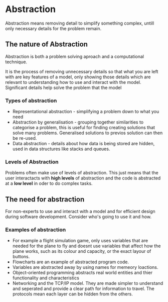 # Abstraction
Abstraction means removing detail to simplify something complex, untill only necessary details for the problem remain.

## The nature of Abstraction
Abstraction is both a problem solving aproach and a computational technique.

It is the process of removing unnecessary details so that what you are left with are key features of a model, only showing those details which are relevant to understanding how to use and interact with the model. Significant details help solve the problem that the model

### Types of abstraction
- Representational abstraction - simplifying a problem down to what you need
- Abstraction by generalisation - grouping together similarities to categorise a problem, this is useful for finding creating solutions that solve many problems. Generalised solutions to previos solution can then be re-used.
- Data abstraction - details about how data is being stored are hidden, used in data structures like stacks and queues.

### Levels of Abstraction
Problems often make use of levels of abstraction. This just means that the user interactacts with **high levels** of abstraction and the code is abstracted at a **low level** in oder to do complex tasks.

## The need for abstraction
For non-experts to use and interact with a model and for efficient design during software development. Consider who's going to use it and how.

### Examples of abstraction
- For example a flight simulation game, only uses variables that are needed for the plane to fly and doesnt use variables that affect how the plane works, such as its colour and capacity, or the exact layour of buttons. 
- Flowcharts are an example of abstracted program code. 
- Variables are abstracted away by using names for memeory loactions. 
- Object-oriented programming abstracts real world entities and thier functionality and characteristics
- Networking and the TCP/IP model. They are made simpler to understand and seperated and provide a clear path for information to travel. The protocols mean each layer can be hidden from the others.
